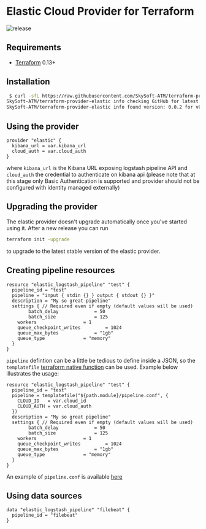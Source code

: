 # Elastic Cloud Provider for Terraform
![release](https://github.com/SkySoft-ATM/terraform-provider-elastic/workflows/release/badge.svg)

Requirements
------------

- [Terraform](https://www.terraform.io/downloads.html) 0.13+

Installation
----------------------
```bash
 $ curl -sfL https://raw.githubusercontent.com/SkySoft-ATM/terraform-provider-elastic/master/install.sh | sh
SkySoft-ATM/terraform-provider-elastic info checking GitHub for latest tag
SkySoft-ATM/terraform-provider-elastic info found version: 0.0.2 for v0.0.2/darwin/x86_64
```

Using the provider
----------------------
```hcl
provider "elastic" {
  kibana_url = var.kibana_url
  cloud_auth = var.cloud_auth
}
```
where `kibana_url` is the Kibana URL exposing logstash pipeline API and `cloud_auth` the credential to authenticate on kibana api (please note that at this stage only Basic Authentication is supported and provider should not be configured with identity managed externally)

Upgrading the provider
----------------------

The elastic provider doesn't upgrade automatically once you've started using it. After a new release you can run

```bash
terraform init -upgrade
```
to upgrade to the latest stable version of the elastic provider. 

Creating pipeline resources
----------------------
```hcl
resource "elastic_logstash_pipeline" "test" {
  pipeline_id = "test"
  pipeline = "input { stdin {} } output { stdout {} }"
  description = "My so great pipeline"
  settings { // Required even if empty (default values will be used)
    	batch_delay				= 50
    	batch_size 				= 125
	workers 				= 1
	queue_checkpoint_writes 		= 1024
	queue_max_bytes 			= "1gb"
	queue_type 				= "memory"
  } 
}
```
`pipeline` defintion can be a little be tedious to define inside a JSON, so the `templatefile` [terraform native function](https://www.terraform.io/docs/configuration/functions/templatefile.html) can be used.
Example below illustrates the usage:
```hcl
resource "elastic_logstash_pipeline" "test" {
  pipeline_id = "test"
  pipeline = templatefile("${path.module}/pipeline.conf", {
    CLOUD_ID   = var.cloud_id
    CLOUD_AUTH = var.cloud_auth
  })
  description = "My so great pipeline"
  settings { // Required even if empty (default values will be used)
    	batch_delay				= 50
    	batch_size 				= 125
	workers 				= 1
	queue_checkpoint_writes 		= 1024
	queue_max_bytes 			= "1gb"
	queue_type 				= "memory"
  } 
}
```
An example of `pipeline.conf` is available [here](./example/pipeline.conf)

Using data sources
----------------------
```hcl
data "elastic_logstash_pipeline" "filebeat" {
  pipeline_id = "filebeat"
}
```
